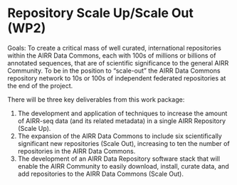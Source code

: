# Repository Scale Up/Scale Out (WP2)
Goals: To create a critical mass of well curated, international repositories within the AIRR Data Commons, each with 100s of millions or billions of annotated sequences, that are of scientific significance to the general AIRR Community. To be in the position to “scale-out” the AIRR Data Commons repository network to 10s or 100s of independent federated repositories at the end of the project.

There will be three key deliverables from this work package:
1.	The development and application of techniques to increase the amount of AIRR-seq data (and its related metadata) in a single AIRR Repository (Scale Up).
2.	The expansion of the AIRR Data Commons to include six scientifically significant new repositories (Scale Out), increasing to ten the number of repositories in the AIRR Data Commons. 
3.	The development of an AIRR Data Repository software stack that will enable the AIRR Community to easily download, install, curate data, and add repositories to the AIRR Data Commons (Scale Out).
